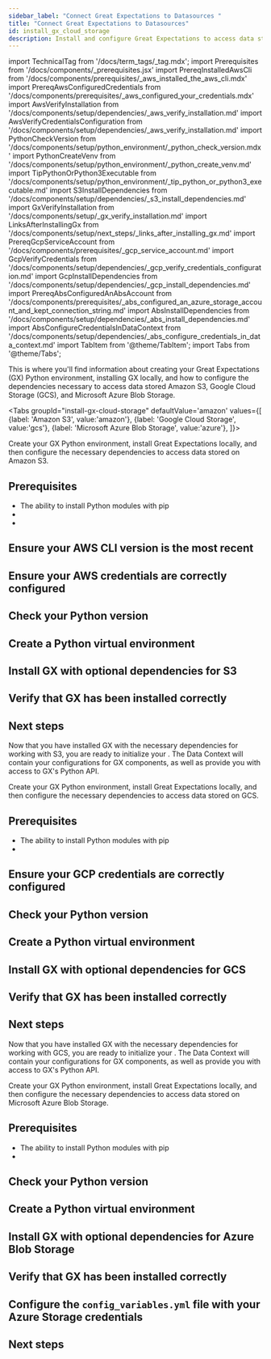 ```yaml
---
sidebar_label: "Connect Great Expectations to Datasources "
title: "Connect Great Expectations to Datasources"
id: install_gx_cloud_storage
description: Install and configure Great Expectations to access data stored on Amazon S3, Google Cloud Storage, and Microsoft Azure Blob Storage.
---
```


import TechnicalTag from '/docs/term_tags/_tag.mdx';
import Prerequisites from '/docs/components/_prerequisites.jsx'
import PrereqInstalledAwsCli from '/docs/components/prerequisites/_aws_installed_the_aws_cli.mdx'
import PrereqAwsConfiguredCredentials from '/docs/components/prerequisites/_aws_configured_your_credentials.mdx'
import AwsVerifyInstallation from '/docs/components/setup/dependencies/_aws_verify_installation.md'
import AwsVerifyCredentialsConfiguration from '/docs/components/setup/dependencies/_aws_verify_installation.md'
import PythonCheckVersion from '/docs/components/setup/python_environment/_python_check_version.mdx'
import PythonCreateVenv from '/docs/components/setup/python_environment/_python_create_venv.md'
import TipPythonOrPython3Executable from '/docs/components/setup/python_environment/_tip_python_or_python3_executable.md'
import S3InstallDependencies from '/docs/components/setup/dependencies/_s3_install_dependencies.md'
import GxVerifyInstallation from '/docs/components/setup/_gx_verify_installation.md'
import LinksAfterInstallingGx from '/docs/components/setup/next_steps/_links_after_installing_gx.md'
import PrereqGcpServiceAccount from '/docs/components/prerequisites/_gcp_service_account.md'
import GcpVerifyCredentials from '/docs/components/setup/dependencies/_gcp_verify_credentials_configuration.md'
import GcpInstallDependencies from '/docs/components/setup/dependencies/_gcp_install_dependencies.md'
import PrereqAbsConfiguredAnAbsAccount from '/docs/components/prerequisites/_abs_configured_an_azure_storage_account_and_kept_connection_string.md'
import AbsInstallDependencies from '/docs/components/setup/dependencies/_abs_install_dependencies.md'
import AbsConfigureCredentialsInDataContext from '/docs/components/setup/dependencies/_abs_configure_credentials_in_data_context.md'
import TabItem from '@theme/TabItem';
import Tabs from '@theme/Tabs';

This is where you'll find information about creating your Great Expectations (GX) Python environment, installing GX locally, and how to configure the dependencies necessary to access data stored Amazon S3, Google Cloud Storage (GCS), and  Microsoft Azure Blob Storage.

<Tabs
  groupId="install-gx-cloud-storage"
  defaultValue='amazon'
  values={[
  {label: 'Amazon S3', value:'amazon'},
  {label: 'Google Cloud Storage', value:'gcs'},
  {label: 'Microsoft Azure Blob Storage', value:'azure'},
  ]}>
  <TabItem value="amazon">

Create your GX Python environment, install Great Expectations locally, and then configure the necessary dependencies to access data stored on Amazon S3.

## Prerequisites

<Prerequisites requirePython = {true} requireInstallation = {false} requireDataContext = {false} requireSourceData = {null} requireDatasource = {false} requireExpectationSuite = {false}>

- The ability to install Python modules with pip
- <PrereqInstalledAwsCli />
- <PrereqAwsConfiguredCredentials />

</Prerequisites>

## Ensure your AWS CLI version is the most recent

<AwsVerifyInstallation />

## Ensure your AWS credentials are correctly configured

<AwsVerifyCredentialsConfiguration />

## Check your Python version

<PythonCheckVersion />

<TipPythonOrPython3Executable />

## Create a Python virtual environment

<PythonCreateVenv />

## Install GX with optional dependencies for S3

<S3InstallDependencies />

## Verify that GX has been installed correctly

<GxVerifyInstallation />

## Next steps

Now that you have installed GX with the necessary dependencies for working with S3, you are ready to initialize your <TechnicalTag tag="data_context" text="Data Context" />.  The Data Context will contain your configurations for GX components, as well as provide you with access to GX's Python API.

<LinksAfterInstallingGx />

  </TabItem>
<TabItem value="gcs">

Create your GX Python environment, install Great Expectations locally, and then configure the necessary dependencies to access data stored on GCS.

## Prerequisites

<Prerequisites requirePython = {true} requireInstallation = {false} requireDataContext = {false} requireSourceData = {null} requireDatasource = {false} requireExpectationSuite = {false}>

- The ability to install Python modules with pip
- <PrereqGcpServiceAccount />

</Prerequisites>

## Ensure your GCP credentials are correctly configured

<GcpVerifyCredentials />

## Check your Python version

<PythonCheckVersion />

<TipPythonOrPython3Executable />

## Create a Python virtual environment

<PythonCreateVenv />

## Install GX with optional dependencies for GCS

<GcpInstallDependencies />

## Verify that GX has been installed correctly

<GxVerifyInstallation />

## Next steps

Now that you have installed GX with the necessary dependencies for working with GCS, you are ready to initialize your <TechnicalTag tag="data_context" text="Data Context" />.  The Data Context will contain your configurations for GX components, as well as provide you with access to GX's Python API.

<LinksAfterInstallingGx />

</TabItem>
<TabItem value="azure">

Create your GX Python environment, install Great Expectations locally, and then configure the necessary dependencies to access data stored on Microsoft Azure Blob Storage.

## Prerequisites

<Prerequisites requirePython = {true} requireInstallation = {false} requireDataContext = {false} requireSourceData = {null} requireDatasource = {false} requireExpectationSuite = {false}>

- The ability to install Python modules with pip
- <PrereqAbsConfiguredAnAbsAccount />

</Prerequisites>

## Check your Python version

<PythonCheckVersion />

<TipPythonOrPython3Executable />

## Create a Python virtual environment

<PythonCreateVenv />

## Install GX with optional dependencies for Azure Blob Storage

<AbsInstallDependencies />

## Verify that GX has been installed correctly

<GxVerifyInstallation />

## Configure the `config_variables.yml` file with your Azure Storage credentials

<AbsConfigureCredentialsInDataContext />

## Next steps

<AbsFurtherConfiguration />

</TabItem>
</Tabs>